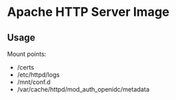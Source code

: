 # Apache HTTP Server Image

## Usage

Mount points:

- /certs
- /etc/httpd/logs
- /mnt/conf.d
- /var/cache/httpd/mod_auth_openidc/metadata
